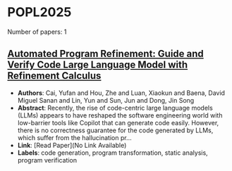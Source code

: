 # POPL2025

Number of papers: 1

## [Automated Program Refinement: Guide and Verify Code Large Language Model with Refinement Calculus](paper_1.md)
- **Authors**: Cai, Yufan and Hou, Zhe and Luan, Xiaokun and Baena, David Miguel Sanan and Lin, Yun and Sun, Jun and Dong, Jin Song
- **Abstract**: Recently, the rise of code-centric large language models (LLMs) appears to have reshaped the software engineering world with low-barrier tools like Copilot that can generate code easily. However, there is no correctness guarantee for the code generated by LLMs, which suffer from the hallucination pr...
- **Link**: [Read Paper](No Link Available)
- **Labels**: code generation, program transformation, static analysis, program verification

